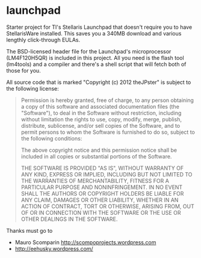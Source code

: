 launchpad
=========

Starter project for TI's Stellaris Launchpad that doesn't require you to have
StellarisWare installed. This saves you a 340MB download and various lengthly
click-through EULAs.
 
The BSD-licensed header file for the Launchpad's microprocessor (LM4F120H5QR)
is included in this project. All you need is the flash tool (lm4tools) and a
compiler and there's a shell script that will fetch both of those for you.

All source code that is marked "Copyright (c) 2012 theJPster" is subject to the following license:

> Permission is hereby granted, free of charge, to any person obtaining a copy of this software and associated documentation files (the "Software"), to deal in the Software without restriction, including without limitation the rights to use, copy, modify, merge, publish, distribute, sublicense, and/or sell copies of the Software, and to permit persons to whom the Software is furnished to do so, subject to the following conditions:
> 
> The above copyright notice and this permission notice shall be included in all copies or substantial portions of the Software.
> 
> THE SOFTWARE IS PROVIDED "AS IS", WITHOUT WARRANTY OF ANY KIND, EXPRESS OR IMPLIED, INCLUDING BUT NOT LIMITED TO THE WARRANTIES OF MERCHANTABILITY, FITNESS FOR A PARTICULAR PURPOSE AND NONINFRINGEMENT. IN NO EVENT SHALL THE AUTHORS OR COPYRIGHT HOLDERS BE LIABLE FOR ANY CLAIM, DAMAGES OR OTHER LIABILITY, WHETHER IN AN ACTION OF CONTRACT, TORT OR OTHERWISE, ARISING FROM, OUT OF OR IN CONNECTION WITH THE SOFTWARE OR THE USE OR OTHER DEALINGS IN THE SOFTWARE.

Thanks must go to

* Mauro Scomparin <http://scompoprojects.wordpress.com>
* http://eehusky.wordpress.com/
